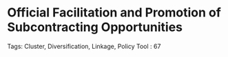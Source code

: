 # Official Facilitation and Promotion of Subcontracting Opportunities

Tags: Cluster, Diversification, Linkage, Policy Tool
: 67